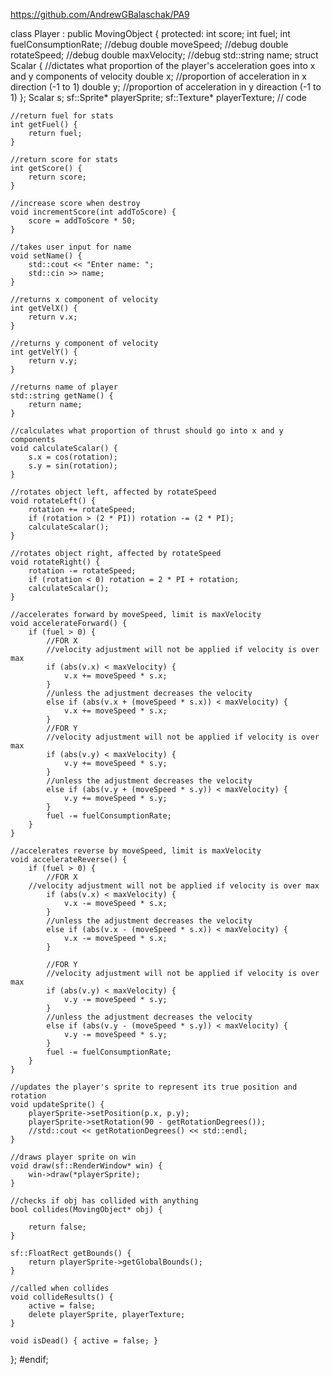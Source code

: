 https://github.com/AndrewGBalaschak/PA9


class Player : public MovingObject {
protected:
	int score;
	int fuel;
	int fuelConsumptionRate; //debug
	double moveSpeed; //debug
	double rotateSpeed; //debug
	double maxVelocity; //debug
	std::string name;
	struct Scalar { //dictates what proportion of the player's acceleration goes into x and y components of velocity
		double x; //proportion of acceleration in x direction (-1 to 1)
		double y; //proportion of acceleration in y direaction (-1 to 1)
	};
	Scalar s;
	sf::Sprite* playerSprite;
	sf::Texture* playerTexture;
// code

	//return fuel for stats
	int getFuel() {
		return fuel;
	}

	//return score for stats
	int getScore() {
		return score;
	}

	//increase score when destroy
	void incrementScore(int addToScore) {
		score = addToScore * 50;
	}

	//takes user input for name
	void setName() {
		std::cout << "Enter name: ";
		std::cin >> name;
	}

	//returns x component of velocity
	int getVelX() {
		return v.x;
	}

	//returns y component of velocity
	int getVelY() {
		return v.y;
	}

	//returns name of player
	std::string getName() {
		return name;
	}

	//calculates what proportion of thrust should go into x and y components
	void calculateScalar() {
		s.x = cos(rotation);
		s.y = sin(rotation);
	}

	//rotates object left, affected by rotateSpeed
	void rotateLeft() {
		rotation += rotateSpeed;
		if (rotation > (2 * PI)) rotation -= (2 * PI);
		calculateScalar();
	}

	//rotates object right, affected by rotateSpeed
	void rotateRight() {
		rotation -= rotateSpeed;
		if (rotation < 0) rotation = 2 * PI + rotation;
		calculateScalar();
	}

	//accelerates forward by moveSpeed, limit is maxVelocity
	void accelerateForward() {
		if (fuel > 0) {
			//FOR X
			//velocity adjustment will not be applied if velocity is over max
			if (abs(v.x) < maxVelocity) {
				v.x += moveSpeed * s.x;
			}
			//unless the adjustment decreases the velocity
			else if (abs(v.x + (moveSpeed * s.x)) < maxVelocity) {
				v.x += moveSpeed * s.x;
			}
			//FOR Y
			//velocity adjustment will not be applied if velocity is over max
			if (abs(v.y) < maxVelocity) {
				v.y += moveSpeed * s.y;
			}
			//unless the adjustment decreases the velocity
			else if (abs(v.y + (moveSpeed * s.y)) < maxVelocity) {
				v.y += moveSpeed * s.y;
			}
			fuel -= fuelConsumptionRate;
		}
	}

	//accelerates reverse by moveSpeed, limit is maxVelocity
	void accelerateReverse() {
		if (fuel > 0) {
			//FOR X
		//velocity adjustment will not be applied if velocity is over max
			if (abs(v.x) < maxVelocity) {
				v.x -= moveSpeed * s.x;
			}
			//unless the adjustment decreases the velocity
			else if (abs(v.x - (moveSpeed * s.x)) < maxVelocity) {
				v.x -= moveSpeed * s.x;
			}

			//FOR Y
			//velocity adjustment will not be applied if velocity is over max
			if (abs(v.y) < maxVelocity) {
				v.y -= moveSpeed * s.y;
			}
			//unless the adjustment decreases the velocity
			else if (abs(v.y - (moveSpeed * s.y)) < maxVelocity) {
				v.y -= moveSpeed * s.y;
			}
			fuel -= fuelConsumptionRate;
		}
	}

	//updates the player's sprite to represent its true position and rotation
	void updateSprite() {
		playerSprite->setPosition(p.x, p.y);
		playerSprite->setRotation(90 - getRotationDegrees());
		//std::cout << getRotationDegrees() << std::endl;
	}

	//draws player sprite on win
	void draw(sf::RenderWindow* win) {
		win->draw(*playerSprite);
	}

	//checks if obj has collided with anything
	bool collides(MovingObject* obj) {
		
		return false;
	}

	sf::FloatRect getBounds() {
		return playerSprite->getGlobalBounds();
	}

	//called when collides
	void collideResults() {
		active = false;
		delete playerSprite, playerTexture;
	}

	void isDead() { active = false; }
};
#endif;
